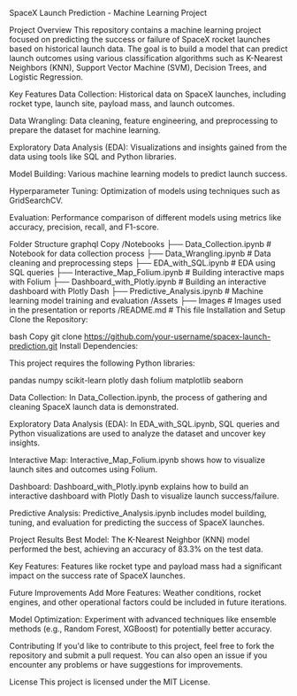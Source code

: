SpaceX Launch Prediction - Machine Learning Project

Project Overview
This repository contains a machine learning project focused on predicting the success or failure of SpaceX rocket launches based on historical launch data. The goal is to build a model that can predict launch outcomes using various classification algorithms such as K-Nearest Neighbors (KNN), Support Vector Machine (SVM), Decision Trees, and Logistic Regression.

Key Features
Data Collection: Historical data on SpaceX launches, including rocket type, launch site, payload mass, and launch outcomes.

Data Wrangling: Data cleaning, feature engineering, and preprocessing to prepare the dataset for machine learning.

Exploratory Data Analysis (EDA): Visualizations and insights gained from the data using tools like SQL and Python libraries.

Model Building: Various machine learning models to predict launch success.

Hyperparameter Tuning: Optimization of models using techniques such as GridSearchCV.

Evaluation: Performance comparison of different models using metrics like accuracy, precision, recall, and F1-score.

Folder Structure
graphql
Copy
/Notebooks
    ├── Data_Collection.ipynb       # Notebook for data collection process
    ├── Data_Wrangling.ipynb        # Data cleaning and preprocessing steps
    ├── EDA_with_SQL.ipynb          # EDA using SQL queries
    ├── Interactive_Map_Folium.ipynb # Building interactive maps with Folium
    ├── Dashboard_with_Plotly.ipynb  # Building an interactive dashboard with Plotly Dash
    ├── Predictive_Analysis.ipynb   # Machine learning model training and evaluation
/Assets
    ├── Images                    # Images used in the presentation or reports
/README.md                       # This file
Installation and Setup
Clone the Repository:

bash
Copy
git clone https://github.com/your-username/spacex-launch-prediction.git
Install Dependencies:

This project requires the following Python libraries:

pandas
numpy
scikit-learn
plotly
dash
folium
matplotlib
seaborn

Data Collection: In Data_Collection.ipynb, the process of gathering and cleaning SpaceX launch data is demonstrated.

Exploratory Data Analysis (EDA): In EDA_with_SQL.ipynb, SQL queries and Python visualizations are used to analyze the dataset and uncover key insights.

Interactive Map: Interactive_Map_Folium.ipynb shows how to visualize launch sites and outcomes using Folium.

Dashboard: Dashboard_with_Plotly.ipynb explains how to build an interactive dashboard with Plotly Dash to visualize launch success/failure.

Predictive Analysis: Predictive_Analysis.ipynb includes model building, tuning, and evaluation for predicting the success of SpaceX launches.

Project Results
Best Model: The K-Nearest Neighbor (KNN) model performed the best, achieving an accuracy of 83.3% on the test data.

Key Features: Features like rocket type and payload mass had a significant impact on the success rate of SpaceX launches.

Future Improvements
Add More Features: Weather conditions, rocket engines, and other operational factors could be included in future iterations.

Model Optimization: Experiment with advanced techniques like ensemble methods (e.g., Random Forest, XGBoost) for potentially better accuracy.

Contributing
If you'd like to contribute to this project, feel free to fork the repository and submit a pull request. You can also open an issue if you encounter any problems or have suggestions for improvements.

License
This project is licensed under the MIT License.

